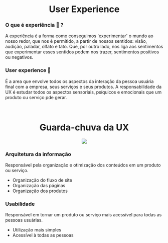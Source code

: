 <h1 align="center">
  User Experience
</h1>

### O que é experiência 🧠 ?

A experiência é a forma como conseguimos 'experimentar' o mundo ao nosso redor, que nos é permitido, a partir de nossos sentidos: visão, audição, paladar, olfato e tato. Que, por outro lado, nos liga aos sentimentos que experimentar esses sentidos podem nos trazer, sentimentos positivos ou negativos.

### User experience 👤
É a area que envolve todos os aspectos da interação da pessoa usuária final com a empresa, seus serviços e seus produtos. A responsabilidade da UX é estudar todos os aspectos sensoriais, psíquicos e emocionais que um produto ou serviço pde gerar.

<br>

<div align="center">
  <h1>Guarda-chuva da UX</h1> 
  <img alt"guarda-chuva da ux" src="https://www.alura.com.br/artigos/assets/ux-design-medos-e-insegurancas/img-02.jpg"/>
</div>

### Arquitetura da informação

Responsável pela organização e otimização dos conteúdos em um produto ou serviço.
<ul>
  <li>Organização do fluxo de site</li>
  <li>Organização das páginas</li>
  <li>Organização dos produtos</li>
</ul>

### Usabilidade

Responsável em tornar um produto ou serviço mais acessível para todas as pessoas usuárias.

<ul>
  <li>Utilização mais simples</li>
  <li>Acessível à todas as pessoas</li>
</ul>
